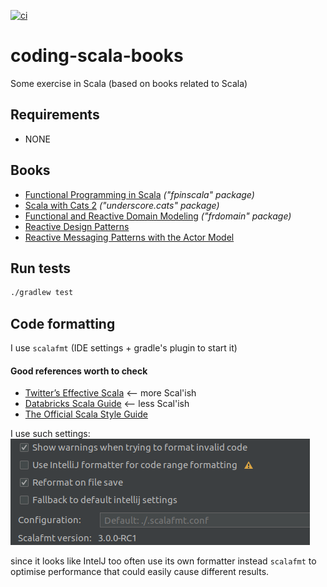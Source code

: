 [![ci](https://github.com/fedor-malyshkin/coding-scala-books/workflows/ci/badge.svg)](https://github.com/fedor-malyshkin/coding-scala-books/actions/workflows/ci.yml)

# coding-scala-books

Some exercise in Scala (based on books related to Scala)

## Requirements

* NONE

## Books

* [Functional Programming in Scala](https://www.manning.com/books/functional-programming-in-scala) _("fpinscala" package)_
* [Scala with Cats 2](https://www.scalawithcats.com/) _("underscore.cats" package)_
* [Functional and Reactive Domain Modeling](https://www.manning.com/books/functional-and-reactive-domain-modeling) _("frdomain" package)_
* [Reactive Design Patterns]()
* [Reactive Messaging Patterns with the Actor Model]()

## Run tests

```sh
./gradlew test
```

## Code formatting

I use `scalafmt` (IDE settings + gradle's plugin to start it)

#### Good references worth to check
* [Twitter’s Effective Scala](http://twitter.github.io/effectivescala/) <-- more Scal'ish
* [Databricks Scala Guide](https://github.com/databricks/scala-style-guide) <-- less Scal'ish
* [The Official Scala Style Guide](http://docs.scala-lang.org/style)

I use such settings:
![img](docs/format-settings.png)

since it looks like IntelJ too often use its own formatter instead `scalafmt` to optimise performance that could easily cause different results.
